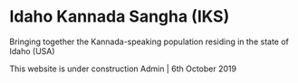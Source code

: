 # Idaho Kannada Sangha (IKS) 
Bringing together the Kannada-speaking population residing in the state of Idaho (USA)


This website is under construction
Admin | 6th October 2019
